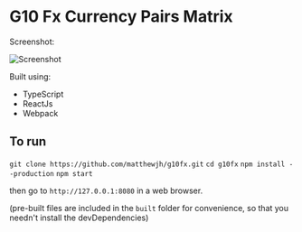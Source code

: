 # G10 Fx Currency Pairs Matrix

Screenshot:

![Screenshot](http://i.imgur.com/o2hOGLe.png)

Built using:
* TypeScript
* ReactJs
* Webpack

## To run

`
git clone https://github.com/matthewjh/g10fx.git
`
`
cd g10fx
`
`
npm install --production
`
`
npm start
`

then go to `http://127.0.0.1:8080` in a web browser.

(pre-built files are included in the `built` folder for convenience, so that you needn't install the devDependencies)